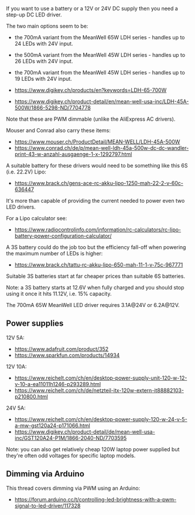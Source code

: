 If you want to use a battery or a 12V or 24V DC supply then you need a step-up DC LED driver.

The two main options seem to be:

* the 700mA variant from the MeanWell 65W LDH series - handles up to 24 LEDs with 24V input.
* the 500mA variant from the MeanWell 45W LDH series - handles up to 26 LEDs with 24V input.
* the 700mA variant from the MeanWell 45W LDH series - handles up to 19 LEDs with 24V input.

* <https://www.digikey.ch/products/en?keywords=LDH-65-700W>
* <https://www.digikey.ch/product-detail/en/mean-well-usa-inc/LDH-45A-500W/1866-5298-ND/7704778>

Note that these are PWM dimmable (unlike the AliExpress AC drivers).

Mouser and Conrad also carry these items:

* <https://www.mouser.ch/ProductDetail/MEAN-WELL/LDH-45A-500W>
* <https://www.conrad.ch/de/p/mean-well-ldh-45a-500w-dc-dc-wandler-print-43-w-anzahl-ausgaenge-1-x-1292797.html>

A suitable battery for these drivers would need to be something like this 6S (i.e. 22.2V) Lipo:

* <https://www.brack.ch/gens-ace-rc-akku-lipo-1250-mah-22-2-v-60c-636447>

It's more than capable of providing the current needed to power even two LED drivers.

For a Lipo calculator see:

* <https://www.radiocontrolinfo.com/information/rc-calculators/rc-lipo-battery-power-configuration-calculator/>

A 3S battery could do the job too but the efficiency fall-off when powering the maximum number of LEDs is higher:

* <https://www.brack.ch/tattu-rc-akku-lipo-650-mah-11-1-v-75c-967771>

Suitable 3S batteries start at far cheaper prices than suitable 6S batteries.

Note: a 3S battery starts at 12.6V when fully charged and you should stop using it once it hits 11.12V, i.e. 15% capacity.

The 700mA 65W MeanWell LED driver requires 3.1A@24V or 6.2A@12V.

Power supplies
--------------

12V 5A:

* <https://www.adafruit.com/product/352>
* <https://www.sparkfun.com/products/14934>

12V 10A:

* <https://www.reichelt.com/ch/en/desktop-power-supply-unit-120-w-12-v-10-a-ea11011h1246-p293289.html>
* <https://www.reichelt.com/ch/de/netzteil-itx-120w-extern-it88882103-p210800.html>

24V 5A:

* <https://www.reichelt.com/ch/en/desktop-power-supply-120-w-24-v-5-a-mw-gst120a24-p171066.html>
* <https://www.digikey.ch/product-detail/de/mean-well-usa-inc/GST120A24-P1M/1866-2040-ND/7703595>

Note: you can also get relatively cheap 120W laptop power supplied but they're often odd voltages for specific laptop models.

Dimming via Arduino
-------------------

This thread covers dimming via PWM using an Arduino:

* <https://forum.arduino.cc/t/controlling-led-brightness-with-a-pwm-signal-to-led-driver/117328>
